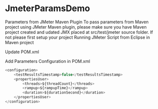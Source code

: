 # JmeterParamsDemo

Parameters from JMeter Maven Plugin
To pass parameters from Maven project using JMeter Maven plugin, 
please make sure you have Maven project created and  udated JMX placed at src/test/jmeter source folder.
If not please first setup your project Running JMeter Script from Eclipse in Maven project

Update POM.xml

Add Parameters Configuration in POM.xml
```javascript
<configuration>
    <testResultsTimestamp>false</testResultsTimestamp>
    <propertiesUser>
        <threads>${threadCount}</threads>
        <rampup>${rampupTime}</rampup>
        <duration>${durationSecond}</duration>
    </propertiesUser>
</configuration>
```
